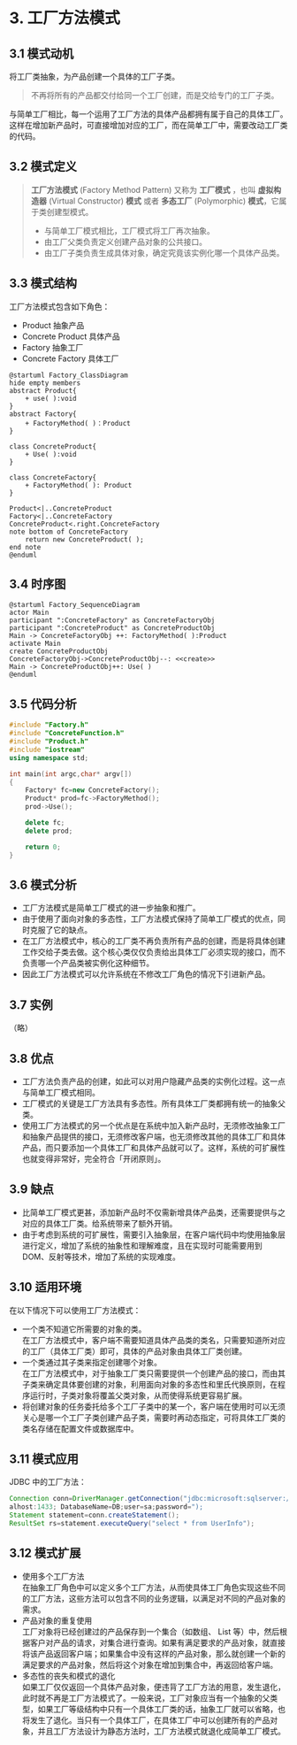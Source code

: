 # 3. 工厂方法模式

## 3.1 模式动机

将工厂类抽象，为产品创建一个具体的工厂子类。

> 不再将所有的产品都交付给同一个工厂创建，而是交给专门的工厂子类。

与简单工厂相比，每一个运用了工厂方法的具体产品都拥有属于自己的具体工厂。  
这样在增加新产品时，可直接增加对应的工厂，而在简单工厂中，需要改动工厂类的代码。  

## 3.2 模式定义

> **工厂方法模式** (Factory Method Pattern) 又称为 **工厂模式** ，也叫 **虚拟构造器** (Virtual Constructor) **模式** 或者 **多态工厂** (Polymorphic) **模式**，它属于类创建型模式。
>
> - 与简单工厂模式相比，工厂模式将工厂再次抽象。
> - 由工厂父类负责定义创建产品对象的公共接口。
> - 由工厂子类负责生成具体对象，确定究竟该实例化哪一个具体产品类。

## 3.3 模式结构

工厂方法模式包含如下角色：

- Product 抽象产品
- Concrete Product 具体产品
- Factory 抽象工厂
- Concrete Factory 具体工厂

```PlantUML
@startuml Factory_ClassDiagram
hide empty members
abstract Product{
    + use( ):void
}
abstract Factory{
    + FactoryMethod( )：Product
}

class ConcreteProduct{
    + Use( ):void
}

class ConcreteFactory{
    + FactoryMethod( ): Product
}

Product<|..ConcreteProduct
Factory<|..ConcreteFactory
ConcreteProduct<.right.ConcreteFactory
note bottom of ConcreteFactory
    return new ConcreteProduct( );
end note
@enduml
```

## 3.4 时序图

```PlantUML
@startuml Factory_SequenceDiagram
actor Main
participant ":ConcreteFactory" as ConcreteFactoryObj
participant ":ConcreteProduct" as ConcreteProductObj
Main -> ConcreteFactoryObj ++: FactoryMethod( ):Product
activate Main
create ConcreteProductObj
ConcreteFactoryObj->ConcreteProductObj--: <<create>>
Main -> ConcreteProductObj++: Use( )
@enduml
```

## 3.5 代码分析

```C++
#include "Factory.h"
#include "ConcreteFunction.h"
#include "Product.h"
#include "iostream"
using namespace std;

int main(int argc,char* argv[])
{
    Factory* fc=new ConcreteFactory();
    Product* prod=fc->FactoryMethod();
    prod->Use();

    delete fc;
    delete prod;

    return 0;
}
```

## 3.6 模式分析

- 工厂方法模式是简单工厂模式的进一步抽象和推广。
- 由于使用了面向对象的多态性，工厂方法模式保持了简单工厂模式的优点，同时克服了它的缺点。
- 在工厂方法模式中，核心的工厂类不再负责所有产品的创建，而是将具体创建工作交给子类去做。这个核心类仅仅负责给出具体工厂必须实现的接口，而不负责哪一个产品类被实例化这种细节。
- 因此工厂方法模式可以允许系统在不修改工厂角色的情况下引进新产品。

## 3.7 实例

（略）

## 3.8 优点

- 工厂方法负责产品的创建，如此可以对用户隐藏产品类的实例化过程。这一点与简单工厂模式相同。
- 工厂模式的关键是工厂方法具有多态性。所有具体工厂类都拥有统一的抽象父类。
- 使用工厂方法模式的另一个优点是在系统中加入新产品时，无须修改抽象工厂和抽象产品提供的接口，无须修改客户端，也无须修改其他的具体工厂和具体产品，而只要添加一个具体工厂和具体产品就可以了。这样，系统的可扩展性也就变得非常好，完全符合「开闭原则」。

## 3.9 缺点

- 比简单工厂模式更甚，添加新产品时不仅需新增具体产品类，还需要提供与之对应的具体工厂类。给系统带来了额外开销。
- 由于考虑到系统的可扩展性，需要引入抽象层，在客户端代码中均使用抽象层进行定义，增加了系统的抽象性和理解难度，且在实现时可能需要用到 DOM、反射等技术，增加了系统的实现难度。

## 3.10 适用环境

在以下情况下可以使用工厂方法模式：

- 一个类不知道它所需要的对象的类。  
  在工厂方法模式中，客户端不需要知道具体产品类的类名，只需要知道所对应的工厂（具体工厂类）即可，具体的产品对象由具体工厂类创建。
- 一个类通过其子类来指定创建哪个对象。  
  在工厂方法模式中，对于抽象工厂类只需要提供一个创建产品的接口，而由其子类来确定具体要创建的对象，利用面向对象的多态性和里氏代换原则，在程序运行时，子类对象将覆盖父类对象，从而使得系统更容易扩展。
- 将创建对象的任务委托给多个工厂子类中的某一个，客户端在使用时可以无须关心是哪一个工厂子类创建产品子类，需要时再动态指定，可将具体工厂类的类名存储在配置文件或数据库中。

## 3.11 模式应用

JDBC 中的工厂方法：

```Java
Connection conn=DriverManager.getConnection("jdbc:microsoft:sqlserver://loc
alhost:1433; DatabaseName=DB;user=sa;password=");
Statement statement=conn.createStatement();
ResultSet rs=statement.executeQuery("select * from UserInfo");
```

## 3.12 模式扩展

- 使用多个工厂方法  
  在抽象工厂角色中可以定义多个工厂方法，从而使具体工厂角色实现这些不同的工厂方法，这些方法可以包含不同的业务逻辑，以满足对不同的产品对象的需求。
- 产品对象的重复使用  
  工厂对象将已经创建过的产品保存到一个集合（如数组、 List 等）中，然后根据客户对产品的请求，对集合进行查询。如果有满足要求的产品对象，就直接将该产品返回客户端；如果集合中没有这样的产品对象，那么就创建一个新的满足要求的产品对象，然后将这个对象在增加到集合中，再返回给客户端。
- 多态性的丧失和模式的退化  
  如果工厂仅仅返回一个具体产品对象，便违背了工厂方法的用意，发生退化，此时就不再是工厂方法模式了。一般来说，工厂对象应当有一个抽象的父类型，如果工厂等级结构中只有一个具体工厂类的话，抽象工厂就可以省略，也将发生了退化。当只有一个具体工厂，在具体工厂中可以创建所有的产品对象，并且工厂方法设计为静态方法时，工厂方法模式就退化成简单工厂模式。  
